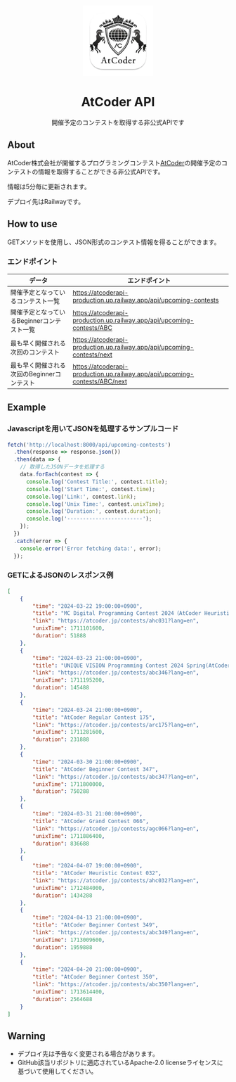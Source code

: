 <p align="center">
    <img src="icon.png" height="160">
    <h1 align="center">AtCoder API</h1>
    <p align="center">開催予定のコンテストを取得する非公式APIです</p>
</p>

## About
AtCoder株式会社が開催するプログラミングコンテスト[AtCoder](https://atcoder.jp)の開催予定のコンテストの情報を取得することができる非公式APIです。

情報は5分毎に更新されます。

デプロイ先はRailwayです。

## How to use
GETメソッドを使用し、JSON形式のコンテスト情報を得ることができます。
### エンドポイント
| データ                                     | エンドポイント                                                              |
| ------------------------------------------ | --------------------------------------------------------------------------- |
| 開催予定となっているコンテスト一覧         | https://atcoderapi-production.up.railway.app/api/upcoming-contests          |
| 開催予定となっているBeginnerコンテスト一覧 | https://atcoderapi-production.up.railway.app/api/upcoming-contests/ABC      |
| 最も早く開催される次回のコンテスト         | https://atcoderapi-production.up.railway.app/api/upcoming-contests/next     |
| 最も早く開催される次回のBeginnerコンテスト | https://atcoderapi-production.up.railway.app/api/upcoming-contests/ABC/next |


## Example
### Javascriptを用いてJSONを処理するサンプルコード
```js
fetch('http://localhost:8000/api/upcoming-contests')
  .then(response => response.json())
  .then(data => {
    // 取得したJSONデータを処理する
    data.forEach(contest => {
      console.log('Contest Title:', contest.title);
      console.log('Start Time:', contest.time);
      console.log('Link:', contest.link);
      console.log('Unix Time:', contest.unixTime);
      console.log('Duration:', contest.duration);
      console.log('------------------------');
    });
  })
  .catch(error => {
    console.error('Error fetching data:', error);
  });
```
### GETによるJSONのレスポンス例
```JSON
[
    {
        "time": "2024-03-22 19:00:00+0900",
        "title": "MC Digital Programming Contest 2024（AtCoder Heuristic Contest 031）",
        "link": "https://atcoder.jp/contests/ahc031?lang=en",
        "unixTime": 1711101600,
        "duration": 51888
    },
    {
        "time": "2024-03-23 21:00:00+0900",
        "title": "UNIQUE VISION Programming Contest 2024 Spring(AtCoder Beginner Contest 346)",
        "link": "https://atcoder.jp/contests/abc346?lang=en",
        "unixTime": 1711195200,
        "duration": 145488
    },
    {
        "time": "2024-03-24 21:00:00+0900",
        "title": "AtCoder Regular Contest 175",
        "link": "https://atcoder.jp/contests/arc175?lang=en",
        "unixTime": 1711281600,
        "duration": 231888
    },
    {
        "time": "2024-03-30 21:00:00+0900",
        "title": "AtCoder Beginner Contest 347",
        "link": "https://atcoder.jp/contests/abc347?lang=en",
        "unixTime": 1711800000,
        "duration": 750288
    },
    {
        "time": "2024-03-31 21:00:00+0900",
        "title": "AtCoder Grand Contest 066",
        "link": "https://atcoder.jp/contests/agc066?lang=en",
        "unixTime": 1711886400,
        "duration": 836688
    },
    {
        "time": "2024-04-07 19:00:00+0900",
        "title": "AtCoder Heuristic Contest 032",
        "link": "https://atcoder.jp/contests/ahc032?lang=en",
        "unixTime": 1712484000,
        "duration": 1434288
    },
    {
        "time": "2024-04-13 21:00:00+0900",
        "title": "AtCoder Beginner Contest 349",
        "link": "https://atcoder.jp/contests/abc349?lang=en",
        "unixTime": 1713009600,
        "duration": 1959888
    },
    {
        "time": "2024-04-20 21:00:00+0900",
        "title": "AtCoder Beginner Contest 350",
        "link": "https://atcoder.jp/contests/abc350?lang=en",
        "unixTime": 1713614400,
        "duration": 2564688
    }
]
```


## Warning
- デプロイ先は予告なく変更される場合があります。
- GitHub該当リポジトリに適応されているApache-2.0 licenseライセンスに基づいて使用してください。
